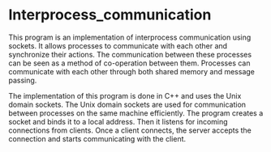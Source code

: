# Interprocess_communication
This program is an implementation of interprocess communication using sockets. It allows processes to communicate with each other and synchronize their actions. The communication between these processes can be seen as a method of co-operation between them. Processes can communicate with each other through both shared memory and message passing.

The implementation of this program is done in C++ and uses the Unix domain sockets. The Unix domain sockets are used for communication between processes on the same machine efficiently. The program creates a socket and binds it to a local address. Then it listens for incoming connections from clients. Once a client connects, the server accepts the connection and starts communicating with the client.
